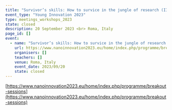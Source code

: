 ```yaml
---
title: "Survivor’s skills: How to survice in the jungle of research (II) - Focus on communication, interpersonal and career development skills"
event_type: "Young Innovation 2023"
type: meetings_workshops_2023
state: closed
description: 20 September 2023 <br> Roma, Italy
page_id: []
event:
  - name: "Survivor’s skills: How to survice in the jungle of research (II) - Focus on communication, interpersonal and career development skills"
    url: https://www.nanoinnovation2023.eu/home/index.php/programme/breakout-sessions
    organisers: []
    teachers: []
    venue: Roma, Italy
    event_date: 2023/09/20
    state: closed
---
```



[https://www.nanoinnovation2023.eu/home/index.php/programme/breakout-sessions](https://www.nanoinnovation2023.eu/home/index.php/programme/breakout-sessions)



